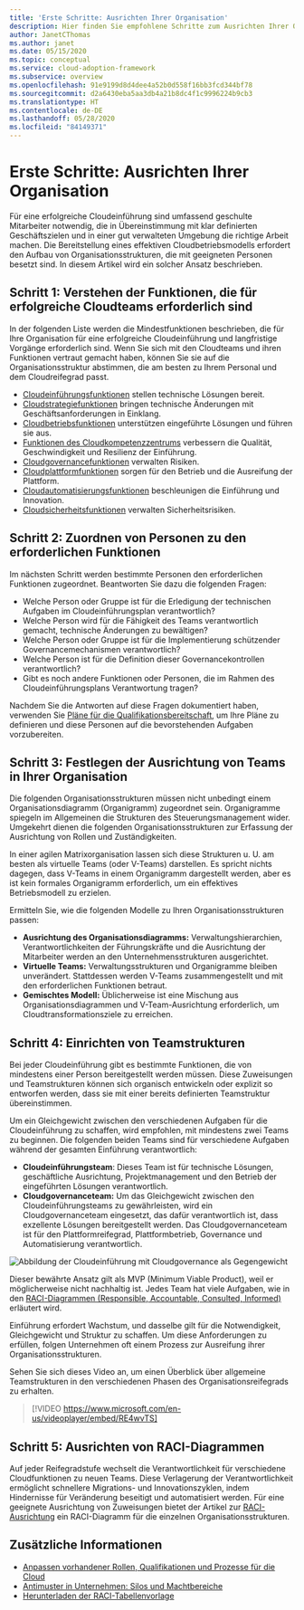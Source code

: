 ```yaml
---
title: 'Erste Schritte: Ausrichten Ihrer Organisation'
description: Hier finden Sie empfohlene Schritte zum Ausrichten Ihrer Organisation, damit Sie für eine erfolgreiche Cloudeinführung bereit sind.
author: JanetCThomas
ms.author: janet
ms.date: 05/15/2020
ms.topic: conceptual
ms.service: cloud-adoption-framework
ms.subservice: overview
ms.openlocfilehash: 91e9199d8d4dee4a52b0d558f16bb3fcd344bf78
ms.sourcegitcommit: d2a6430eba5aa3db4a21b8dc4f1c9996224b9cb3
ms.translationtype: HT
ms.contentlocale: de-DE
ms.lasthandoff: 05/28/2020
ms.locfileid: "84149371"
---
```

# <a name="get-started-align-your-organization"></a>Erste Schritte: Ausrichten Ihrer Organisation

Für eine erfolgreiche Cloudeinführung sind umfassend geschulte Mitarbeiter notwendig, die in Übereinstimmung mit klar definierten Geschäftszielen und in einer gut verwalteten Umgebung die richtige Arbeit machen. Die Bereitstellung eines effektiven Cloudbetriebsmodells erfordert den Aufbau von Organisationsstrukturen, die mit geeigneten Personen besetzt sind. In diesem Artikel wird ein solcher Ansatz beschrieben.

## <a name="step-1-understand-the-functions-required-for-successful-cloud-teams"></a>Schritt 1: Verstehen der Funktionen, die für erfolgreiche Cloudteams erforderlich sind

In der folgenden Liste werden die Mindestfunktionen beschrieben, die für Ihre Organisation für eine erfolgreiche Cloudeinführung und langfristige Vorgänge erforderlich sind. Wenn Sie sich mit den Cloudteams und ihren Funktionen vertraut gemacht haben, können Sie sie auf die Organisationsstruktur abstimmen, die am besten zu Ihrem Personal und dem Cloudreifegrad passt.

- [Cloudeinführungsfunktionen](../organize/cloud-adoption.md) stellen technische Lösungen bereit.
- [Cloudstrategiefunktionen](../organize/cloud-strategy.md) bringen technische Änderungen mit Geschäftsanforderungen in Einklang.
- [Cloudbetriebsfunktionen](../organize/cloud-operations.md) unterstützen eingeführte Lösungen und führen sie aus.
- [Funktionen des Cloudkompetenzzentrums](../organize/cloud-center-of-excellence.md) verbessern die Qualität, Geschwindigkeit und Resilienz der Einführung.
- [Cloudgovernancefunktionen](../organize/cloud-governance.md) verwalten Risiken.
- [Cloudplattformfunktionen](../organize/cloud-platform.md) sorgen für den Betrieb und die Ausreifung der Plattform.
- [Cloudautomatisierungsfunktionen](../organize/cloud-automation.md) beschleunigen die Einführung und Innovation.
- [Cloudsicherheitsfunktionen](../organize/cloud-security.md) verwalten Sicherheitsrisiken.

## <a name="step-2-map-people-to-the-required-functions"></a>Schritt 2: Zuordnen von Personen zu den erforderlichen Funktionen

Im nächsten Schritt werden bestimmte Personen den erforderlichen Funktionen zugeordnet. Beantworten Sie dazu die folgenden Fragen:

- Welche Person oder Gruppe ist für die Erledigung der technischen Aufgaben im Cloudeinführungsplan verantwortlich?
- Welche Person wird für die Fähigkeit des Teams verantwortlich gemacht, technische Änderungen zu bewältigen?
- Welche Person oder Gruppe ist für die Implementierung schützender Governancemechanismen verantwortlich?
- Welche Person ist für die Definition dieser Governancekontrollen verantwortlich?
- Gibt es noch andere Funktionen oder Personen, die im Rahmen des Cloudeinführungsplans Verantwortung tragen?

Nachdem Sie die Antworten auf diese Fragen dokumentiert haben, verwenden Sie [Pläne für die Qualifikationsbereitschaft](../plan/adapt-roles-skills-processes.md), um Ihre Pläne zu definieren und diese Personen auf die bevorstehenden Aufgaben vorzubereiten.

## <a name="step-3-determine-how-teams-align-within-your-organization"></a>Schritt 3: Festlegen der Ausrichtung von Teams in Ihrer Organisation

Die folgenden Organisationsstrukturen müssen nicht unbedingt einem Organisationsdiagramm (Organigramm) zugeordnet sein. Organigramme spiegeln im Allgemeinen die Strukturen des Steuerungsmanagement wider. Umgekehrt dienen die folgenden Organisationsstrukturen zur Erfassung der Ausrichtung von Rollen und Zuständigkeiten.

In einer agilen Matrixorganisation lassen sich diese Strukturen u. U. am besten als virtuelle Teams (oder V-Teams) darstellen. Es spricht nichts dagegen, dass V-Teams in einem Organigramm dargestellt werden, aber es ist kein formales Organigramm erforderlich, um ein effektives Betriebsmodell zu erzielen.

Ermitteln Sie, wie die folgenden Modelle zu Ihren Organisationsstrukturen passen:

- **Ausrichtung des Organisationsdiagramms:** Verwaltungshierarchien, Verantwortlichkeiten der Führungskräfte und die Ausrichtung der Mitarbeiter werden an den Unternehmensstrukturen ausgerichtet.
- **Virtuelle Teams:** Verwaltungsstrukturen und Organigramme bleiben unverändert. Stattdessen werden V-Teams zusammengestellt und mit den erforderlichen Funktionen betraut.
- **Gemischtes Modell:** Üblicherweise ist eine Mischung aus Organisationsdiagrammen und V-Team-Ausrichtung erforderlich, um Cloudtransformationsziele zu erreichen.

## <a name="step-4-establish-team-structures"></a>Schritt 4: Einrichten von Teamstrukturen

Bei jeder Cloudeinführung gibt es bestimmte Funktionen, die von mindestens einer Person bereitgestellt werden müssen. Diese Zuweisungen und Teamstrukturen können sich organisch entwickeln oder explizit so entworfen werden, dass sie mit einer bereits definierten Teamstruktur übereinstimmen.

Um ein Gleichgewicht zwischen den verschiedenen Aufgaben für die Cloudeinführung zu schaffen, wird empfohlen, mit mindestens zwei Teams zu beginnen. Die folgenden beiden Teams sind für verschiedene Aufgaben während der gesamten Einführung verantwortlich:

- **Cloudeinführungsteam**: Dieses Team ist für technische Lösungen, geschäftliche Ausrichtung, Projektmanagement und den Betrieb der eingeführten Lösungen verantwortlich.
- **Cloudgovernanceteam:** Um das Gleichgewicht zwischen den Cloudeinführungsteams zu gewährleisten, wird ein Cloudgovernanceteam eingesetzt, das dafür verantwortlich ist, dass exzellente Lösungen bereitgestellt werden. Das Cloudgovernanceteam ist für den Plattformreifegrad, Plattformbetrieb, Governance und Automatisierung verantwortlich.

![Abbildung der Cloudeinführung mit Cloudgovernance als Gegengewicht](../_images/ready/org-ready-best-practice.png)

Dieser bewährte Ansatz gilt als MVP (Minimum Viable Product), weil er möglicherweise nicht nachhaltig ist. Jedes Team hat viele Aufgaben, wie in den [RACI-Diagrammen (Responsible, Accountable, Consulted, Informed)](../organize/raci-alignment.md) erläutert wird.

Einführung erfordert Wachstum, und dasselbe gilt für die Notwendigkeit, Gleichgewicht und Struktur zu schaffen. Um diese Anforderungen zu erfüllen, folgen Unternehmen oft einem Prozess zur Ausreifung ihrer Organisationsstrukturen.

Sehen Sie sich dieses Video an, um einen Überblick über allgemeine Teamstrukturen in den verschiedenen Phasen des Organisationsreifegrads zu erhalten.

> [!VIDEO https://www.microsoft.com/en-us/videoplayer/embed/RE4wvTS]

## <a name="step-5-align-raci-charts"></a>Schritt 5: Ausrichten von RACI-Diagrammen

Auf jeder Reifegradstufe wechselt die Verantwortlichkeit für verschiedene Cloudfunktionen zu neuen Teams. Diese Verlagerung der Verantwortlichkeit ermöglicht schnellere Migrations- und Innovationszyklen, indem Hindernisse für Veränderung beseitigt und automatisiert werden. Für eine geeignete Ausrichtung von Zuweisungen bietet der Artikel zur [RACI-Ausrichtung](../organize/raci-alignment.md) ein RACI-Diagramm für die einzelnen Organisationsstrukturen.

## <a name="additional-information"></a>Zusätzliche Informationen

- [Anpassen vorhandener Rollen, Qualifikationen und Prozesse für die Cloud](../plan/adapt-roles-skills-processes.md)
- [Antimuster in Unternehmen: Silos und Machtbereiche](../organize/fiefdoms-silos.md)
- [Herunterladen der RACI-Tabellenvorlage](https://archcenter.blob.core.windows.net/cdn/fusion/management/raci-template.xlsx)
